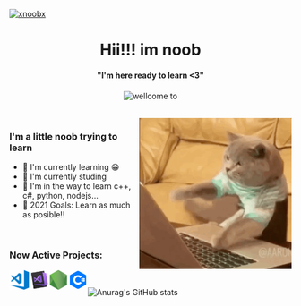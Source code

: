[![xnoobx](https://raw.githubusercontent.com/rodrigograca31/rodrigograca31/master/matrix.svg)](https://www.youtube.com/watch?v=dQw4w9WgXcQ) 
<p>
  <h1 align="center"><b>Hii!!! im noob</b></h1>
</p>

<p>
  <h4 align="center"><b>"I'm here ready to learn <3"</b></h4>
</p>

<p align="center">
    <img align="center" alt="wellcome to" src="https://gpvc.arturio.dev/IMXNOOBX" />
</p>

<br>

<img align="right" height="270px" alt="GIF" src="https://github.com/IMXNOOBX/IMXNOOBX/blob/main/miau.gif" />

### I'm a little noob trying to learn
- 🔭 I'm currently learning :grin:
- 🌱 I'm currently studing 
- 👯 I'm in the way to learn c++, c#, python, nodejs...
- 🥅 2021 Goals: Learn as much as posible!!

<br>

### Now Active Projects: 

<img align="left" alt="Visual Studio Code" width="35px" src="https://raw.githubusercontent.com/github/explore/80688e429a7d4ef2fca1e82350fe8e3517d3494d/topics/visual-studio-code/visual-studio-code.png" />
<img align="left" alt="Visual Studio" width="35px" src="https://github.com/IMXNOOBX/IMXNOOBX/blob/main/vs.png" />
<img align="left" alt="Node.js" width="35px" src="https://raw.githubusercontent.com/github/explore/80688e429a7d4ef2fca1e82350fe8e3517d3494d/topics/nodejs/nodejs.png" />
<img align="left" alt="C#" width="35px" src="https://github.com/IMXNOOBX/IMXNOOBX/blob/main/csharp.png" />
<br>

![Anurag's GitHub stats](https://github-readme-stats.vercel.app/api?username=IMXNOOBX&show_icons=true&theme=dracula)
